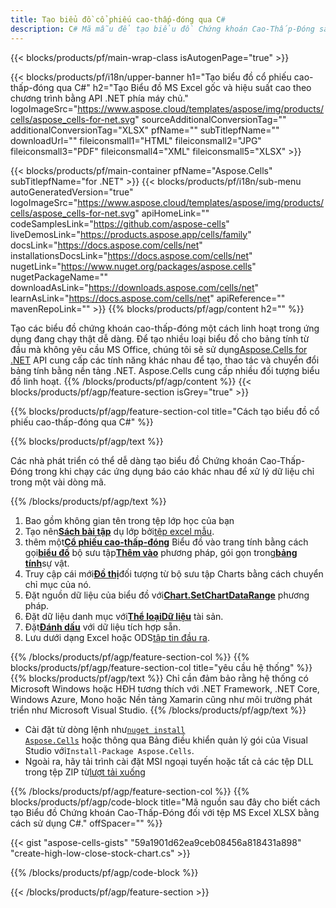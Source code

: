 ```yaml
---
title: Tạo biểu đồ cổ phiếu cao-thấp-đóng qua C#
description: C# Mã mẫu để tạo biểu đồ Chứng khoán Cao-Thấp-Đóng sang Excel bằng Thư viện .NET. Sử dụng mã này để tạo biểu đồ Chứng khoán Cao-Thấp-Đóng cho MS Excel trong VB.NET, Asp.NET hoặc bất kỳ ứng dụng dựa trên .NET nào.
---
```

{{< blocks/products/pf/main-wrap-class isAutogenPage="true" >}}

{{< blocks/products/pf/i18n/upper-banner h1="Tạo biểu đồ cổ phiếu cao-thấp-đóng qua C#" h2="Tạo Biểu đồ MS Excel gốc và hiệu suất cao theo chương trình bằng API .NET phía máy chủ." logoImageSrc="https://www.aspose.cloud/templates/aspose/img/products/cells/aspose_cells-for-net.svg" sourceAdditionalConversionTag="" additionalConversionTag="XLSX" pfName="" subTitlepfName="" downloadUrl="" fileiconsmall1="HTML" fileiconsmall2="JPG" fileiconsmall3="PDF" fileiconsmall4="XML" fileiconsmall5="XLSX" >}}

{{< blocks/products/pf/main-container pfName="Aspose.Cells" subTitlepfName="for .NET" >}}
{{< blocks/products/pf/i18n/sub-menu autoGeneratedVersion="true" logoImageSrc="https://www.aspose.cloud/templates/aspose/img/products/cells/aspose_cells-for-net.svg" apiHomeLink="" codeSamplesLink="https://github.com/aspose-cells" liveDemosLink="https://products.aspose.app/cells/family" docsLink="https://docs.aspose.com/cells/net" installationsDocsLink="https://docs.aspose.com/cells/net" nugetLink="https://www.nuget.org/packages/aspose.cells" nugetPackageName="" downloadAsLink="https://downloads.aspose.com/cells/net" learnAsLink="https://docs.aspose.com/cells/net" apiReference="" mavenRepoLink="" >}}
{{% blocks/products/pf/agp/content h2="" %}}

Tạo các biểu đồ chứng khoán cao-thấp-đóng một cách linh hoạt trong ứng dụng đang chạy thật dễ dàng. Để tạo nhiều loại biểu đồ cho bảng tính từ đầu mà không yêu cầu MS Office, chúng tôi sẽ sử dụng[Aspose.Cells for .NET](https://products.aspose.com/cells/net) API cung cấp các tính năng khác nhau để tạo, thao tác và chuyển đổi bảng tính bằng nền tảng .NET. Aspose.Cells cung cấp nhiều đối tượng biểu đồ linh hoạt.
{{% /blocks/products/pf/agp/content %}}
{{< blocks/products/pf/agp/feature-section isGrey="true" >}}

{{% blocks/products/pf/agp/feature-section-col title="Cách tạo biểu đồ cổ phiếu cao-thấp-đóng qua C#" %}}

{{% blocks/products/pf/agp/text %}}

Các nhà phát triển có thể dễ dàng tạo biểu đồ Chứng khoán Cao-Thấp-Đóng trong khi chạy các ứng dụng báo cáo khác nhau để xử lý dữ liệu chỉ trong một vài dòng mã.

{{% /blocks/products/pf/agp/text %}}

1. Bao gồm không gian tên trong tệp lớp học của bạn
1.  Tạo nên[**Sách bài tập**](https://reference.aspose.com/cells/net/aspose.cells/workbook) dụ lớp bởi[tệp excel mẫu](High-Low-Close.xlsx).
1.  thêm một[**Cổ phiếu cao-thấp-đóng**](https://reference.aspose.com/cells/net/aspose.cells.charts/charttype) Biểu đồ vào trang tính bằng cách gọi[**biểu đồ**](https://reference.aspose.com/cells/net/aspose.cells.charts/chartcollection) bộ sưu tập[**Thêm vào**](https://reference.aspose.com/cells/net/aspose.cells.charts/chartcollection/methods/add) phương pháp, gói gọn trong[**bảng tính**](https://reference.aspose.com/cells/net/aspose.cells/worksheet)sự vật.
1.  Truy cập cái mới[**Đồ thị**](https://reference.aspose.com/cells/net/aspose.cells.charts/chart)đối tượng từ bộ sưu tập Charts bằng cách chuyển chỉ mục của nó.
1.  Đặt nguồn dữ liệu của biểu đồ với[**Chart.SetChartDataRange**](https://reference.aspose.com/cells/net/aspose.cells.charts/chart/methods/setchartdatarange) phương pháp.
1.  Đặt dữ liệu danh mục với[**Thể loạiDữ liệu**](https://reference.aspose.com/cells/net/aspose.cells.charts/seriescollection/categorydata/) tài sản.
1.  Đặt[**Đánh dấu**](https://reference.aspose.com/cells/net/aspose.cells.charts/series/marker/) với dữ liệu tích hợp sẵn.
1.  Lưu dưới dạng Excel hoặc ODS[tập tin đầu ra](out.xlsx).

{{% /blocks/products/pf/agp/feature-section-col %}}
{{% blocks/products/pf/agp/feature-section-col title="yêu cầu hệ thống" %}}
{{% blocks/products/pf/agp/text %}}
Chỉ cần đảm bảo rằng hệ thống có Microsoft Windows hoặc HĐH tương thích với .NET Framework, .NET Core, Windows Azure, Mono hoặc Nền tảng Xamarin cũng như môi trường phát triển như Microsoft Visual Studio.
{{% /blocks/products/pf/agp/text %}}
-  Cài đặt từ dòng lệnh như<code><a href="https://downloads.aspose.com/cells/net">nuget install Aspose.Cells</a></code> hoặc thông qua Bảng điều khiển quản lý gói của Visual Studio với<code>Install-Package Aspose.Cells</code>.
-  Ngoài ra, hãy tải trình cài đặt MSI ngoại tuyến hoặc tất cả các tệp DLL trong tệp ZIP từ<a href="https://downloads.aspose.com/cells/net">lượt tải xuống</a>

{{% /blocks/products/pf/agp/feature-section-col %}}
{{% blocks/products/pf/agp/code-block title="Mã nguồn sau đây cho biết cách tạo Biểu đồ Chứng khoán Cao-Thấp-Đóng đối với tệp MS Excel XLSX bằng cách sử dụng C#." offSpacer="" %}}

{{< gist "aspose-cells-gists" "59a1901d62ea9ceb08456a818431a898" "create-high-low-close-stock-chart.cs" >}}

{{% /blocks/products/pf/agp/code-block %}}

{{< /blocks/products/pf/agp/feature-section >}}

<!-- aboutfile Starts -->
